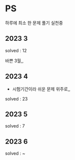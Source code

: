 # PS
하루에 최소 한 문제 풀기 실천중


## 2023 3

solved : 12

바쁜 3월,,

## 2023 4
- 시험기간이라 쉬운 문제 위주로,,

solved : 23

## 2023 5

solved : 7

## 2023 6

solved : ~

